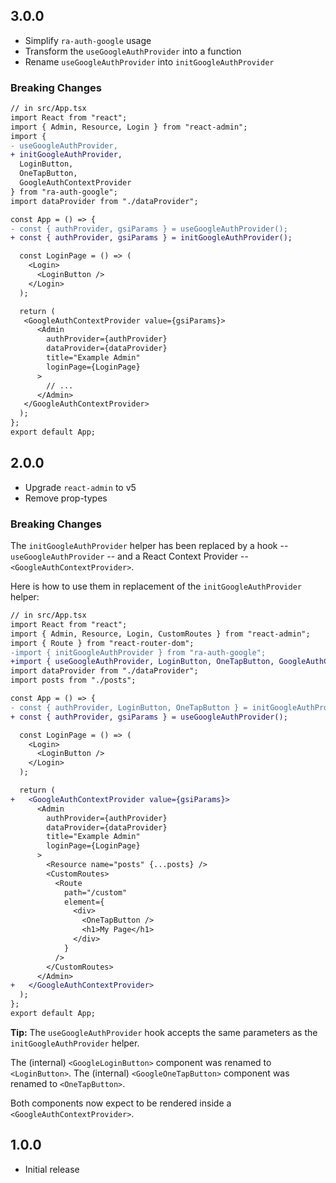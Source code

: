 ## 3.0.0

- Simplify `ra-auth-google` usage
- Transform the `useGoogleAuthProvider` into a function
- Rename `useGoogleAuthProvider` into `initGoogleAuthProvider`

### Breaking Changes

```diff
// in src/App.tsx
import React from "react";
import { Admin, Resource, Login } from "react-admin";
import { 
- useGoogleAuthProvider,
+ initGoogleAuthProvider,
  LoginButton,
  OneTapButton,
  GoogleAuthContextProvider
} from "ra-auth-google";
import dataProvider from "./dataProvider";

const App = () => {
- const { authProvider, gsiParams } = useGoogleAuthProvider();
+ const { authProvider, gsiParams } = initGoogleAuthProvider();

  const LoginPage = () => (
    <Login>
      <LoginButton />
    </Login>
  );

  return (
   <GoogleAuthContextProvider value={gsiParams}>
      <Admin
        authProvider={authProvider}
        dataProvider={dataProvider}
        title="Example Admin"
        loginPage={LoginPage}
      >
        // ...
      </Admin>
   </GoogleAuthContextProvider>
  );
};
export default App;
```

## 2.0.0

-   Upgrade `react-admin` to v5
-   Remove prop-types

### Breaking Changes

The `initGoogleAuthProvider` helper has been replaced by a hook -- `useGoogleAuthProvider` -- and a React Context Provider -- `<GoogleAuthContextProvider>`.

Here is how to use them in replacement of the `initGoogleAuthProvider` helper:

```diff
// in src/App.tsx
import React from "react";
import { Admin, Resource, Login, CustomRoutes } from "react-admin";
import { Route } from "react-router-dom";
-import { initGoogleAuthProvider } from "ra-auth-google";
+import { useGoogleAuthProvider, LoginButton, OneTapButton, GoogleAuthContextProvider } from "ra-auth-google";
import dataProvider from "./dataProvider";
import posts from "./posts";

const App = () => {
- const { authProvider, LoginButton, OneTapButton } = initGoogleAuthProvider();
+ const { authProvider, gsiParams } = useGoogleAuthProvider();

  const LoginPage = () => (
    <Login>
      <LoginButton />
    </Login>
  );

  return (
+   <GoogleAuthContextProvider value={gsiParams}>
      <Admin
        authProvider={authProvider}
        dataProvider={dataProvider}
        title="Example Admin"
        loginPage={LoginPage}
      >
        <Resource name="posts" {...posts} />
        <CustomRoutes>
          <Route
            path="/custom"
            element={
              <div>
                <OneTapButton />
                <h1>My Page</h1>
              </div>
            }
          />
        </CustomRoutes>
      </Admin>
+   </GoogleAuthContextProvider>
  );
};
export default App;
```

**Tip:** The `useGoogleAuthProvider` hook accepts the same parameters as the `initGoogleAuthProvider` helper.

The (internal) `<GoogleLoginButton>` component was renamed to `<LoginButton>`.
The (internal) `<GoogleOneTapButton>` component was renamed to `<OneTapButton>`.

Both components now expect to be rendered inside a `<GoogleAuthContextProvider>`.

## 1.0.0

* Initial release
